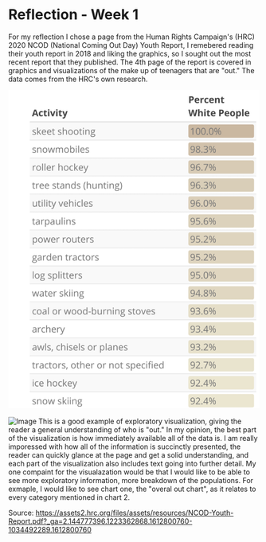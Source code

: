 # Reflection - Week 1

For my reflection I chose a page from the Human Rights Campaign's (HRC) 2020 NCOD (National Coming Out Day) Youth Report, I remebered 
reading their youth report in 2018 and liking the graphics, so I sought out the most recent report that they published. The 4th page 
of the report is covered in graphics and visualizations of the make up of teenagers that are "out." The data comes from the HRC's own research.

<img src="assets/week1.png" width="1000">

![Image](week1.png)
This is a good example of exploratory visualization, giving the reader a general understanding of who is "out." In my opinion, the best part of the visualization
is how immediately available all of the data is. I am really imporessed with how all of the information is succinctly presented, 
the reader can quickly glance at the page and get a solid understanding, and each part of the visualization also
includes text going into further detail. My one compaint for the visualazation would be that I would like to be able to see more exploratory
information, more breakdown of the populations. For exmaple, I would like to see chart one, the "overal out chart", as it relates to every
category mentioned in chart 2.

Source: https://assets2.hrc.org/files/assets/resources/NCOD-Youth-Report.pdf?_ga=2.144777396.1223362868.1612800760-1034492289.1612800760
